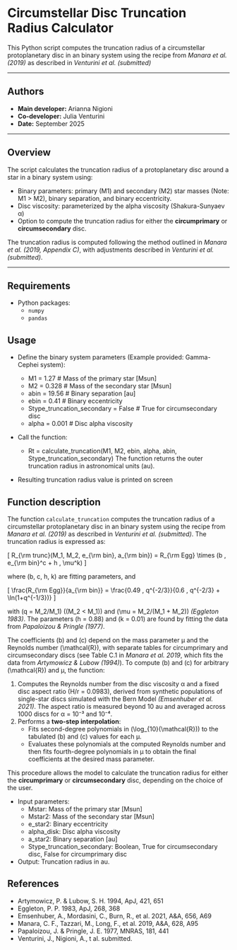 # Circumstellar Disc Truncation Radius Calculator

This Python script computes the truncation radius of a circumstellar protoplanetary disc in an binary system using the recipe from *Manara et al. (2019)* as described in *Venturini et al. (submitted)*

---

## Authors

- **Main developer:** Arianna Nigioni  
- **Co-developer:** Julia Venturini  
- **Date:** September 2025  

---

## Overview

The script calculates the truncation radius of a protoplanetary disc around a star in a binary system using:

- Binary parameters: primary (M1) and secondary (M2) star masses (Note: M1 > M2), binary separation, and binary eccentricity.  
- Disc viscosity: parameterized by the alpha viscosity (Shakura-Sunyaev α) 
- Option to compute the truncation radius for either the **circumprimary** or **circumsecondary** disc.

The truncation radius is computed following the method outlined in *Manara et al. (2019, Appendix C)*, with adjustments described in *Venturini et al. (submitted)*.

---

## Requirements
 
- Python packages:  
  - `numpy`  
  - `pandas`
 
## Usage

- Define the binary system parameters (Example provided: Gamma-Cephei system):
  - M1 = 1.27      # Mass of the primary star [Msun]
  - M2 = 0.328     # Mass of the secondary star [Msun]
  - abin = 19.56   # Binary separation [au]
  - ebin = 0.41    # Binary eccentricity
  - Stype_truncation_secondary = False  # True for circumsecondary disc
  - alpha = 0.001  # Disc alpha viscosity


- Call the function:
  - Rt = calculate_truncation(M1, M2, ebin, alpha, abin, Stype_truncation_secondary)
  The function returns the outer truncation radius in astronomical units (au).

- Resulting truncation radius value is printed on screen

## Function description 

The function `calculate_truncation` computes the truncation radius of a circumstellar protoplanetary disc in an binary system using the recipe from *Manara et al. (2019)* as described in *Venturini et al. (submitted)*. 
The truncation radius is expressed as:

\[
R_{\rm trunc}(M_1, M_2, e_{\rm bin}, a_{\rm bin}) = R_{\rm Egg} \times (b \, e_{\rm bin}^c + h \, \mu^k)
\]

where \(b, c, h, k\) are fitting parameters, and  

\[
\frac{R_{\rm Egg}}{a_{\rm bin}} = \frac{0.49 \, q^{-2/3}}{0.6 \, q^{-2/3} + \ln(1+q^{-1/3})}
\]  

with \(q = M_2/M_1\) (\(M_2 < M_1\)) and \(\mu = M_2/(M_1 + M_2)\) *(Eggleton 1983)*. The parameters \(h = 0.88\) and \(k = 0.01\) are found by fitting the data from *Papaloizou & Pringle (1977)*.  

The coefficients \(b\) and \(c\) depend on the mass parameter μ and the Reynolds number \(\mathcal{R}\), with separate tables for circumprimary and circumsecondary discs (see Table C.1 in *Manara et al. 2019*, which fits the data from *Artymowicz & Lubow (1994)*). 
To compute \(b\) and \(c\) for arbitrary \(\mathcal{R}\) and μ, the function:

1. Computes the Reynolds number from the disc viscosity α and a fixed disc aspect ratio \(H/r = 0.0983\), derived from synthetic populations of single-star discs simulated with the Bern Model *(Emsenhuber et al. 2021)*. The aspect ratio is measured beyond 10 au and averaged across 1000 discs for α = 10⁻³ and 10⁻⁴.  
2. Performs a **two-step interpolation**:
   - Fits second-degree polynomials in \(\log_{10}(\mathcal{R})\) to the tabulated \(b\) and \(c\) values for each μ.  
   - Evaluates these polynomials at the computed Reynolds number and then fits fourth-degree polynomials in μ to obtain the final coefficients at the desired mass parameter.  

This procedure allows the model to calculate the truncation radius for either the **circumprimary** or **circumsecondary** disc, depending on the choice of the user.

- Input parameters:
  - Mstar: Mass of the primary star [Msun]
  - Mstar2: Mass of the secondary star [Msun]
  - e_star2: Binary eccentricity
  - alpha_disk: Disc alpha viscosity
  - a_star2: Binary separation [au]
  - Stype_truncation_secondary: Boolean, True for circumsecondary disc, False for circumprimary disc
- Output: Truncation radius in au.

## References
- Artymowicz, P. & Lubow, S. H. 1994, ApJ, 421, 651
- Eggleton, P. P. 1983, ApJ, 268, 368
- Emsenhuber, A., Mordasini, C., Burn, R., et al. 2021, A&A, 656, A69
- Manara, C. F., Tazzari, M., Long, F., et al. 2019, A&A, 628, A95
- Papaloizou, J. & Pringle, J. E. 1977, MNRAS, 181, 441
- Venturini, J., Nigioni, A., t al. submitted.
